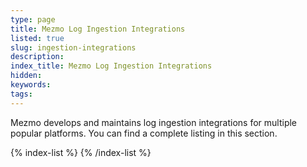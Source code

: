 ```yaml
---
type: page
title: Mezmo Log Ingestion Integrations
listed: true
slug: ingestion-integrations
description: 
index_title: Mezmo Log Ingestion Integrations
hidden: 
keywords: 
tags: 
---
```


Mezmo develops and maintains log ingestion integrations for multiple popular platforms. You can find a complete listing in this section.

{% index-list %}
{% /index-list %}